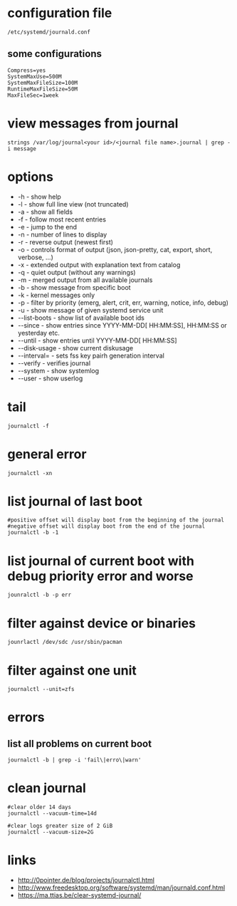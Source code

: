 # configuration file

```
/etc/systemd/journald.conf
```

## some configurations

```
Compress=yes
SystemMaxUse=500M
SystemMaxFileSize=100M
RuntimeMaxFileSize=50M
MaxFileSec=1week
```

# view messages from journal

```
strings /var/log/journal<your id>/<journal file name>.journal | grep -i message
```

# options

* -h    - show help
* -l    - show full line view (not truncated)
* -a    - show all fields
* -f    - follow most recent entries
* -e    - jump to the end
* -n    - number of lines to display
* -r    - reverse output (newest first)
* -o    - controls format of output (json, json-pretty, cat, export, short, verbose, ...)
* -x    - extended output with explanation text from catalog
* -q    - quiet output (without any warnings)
* -m    - merged output from all available journals
* -b    - show message from specific boot
* -k    - kernel messages only
* -p    - filter by priority (emerg, alert, crit, err, warning, notice, info, debug)
* -u    - show message of given systemd service unit
* --list-boots  - show list of available boot ids
* --since       - show entries since YYYY-MM-DD[ HH:MM:SS], HH:MM:SS or yesterday etc.
* --until       - show entries until YYYY-MM-DD[ HH:MM:SS]
* --disk-usage  - show current diskusage
* --interval=   - sets fss key pairh generation interval
* --verify      - verifies journal
* --system      - show systemlog
* --user        - show userlog

# tail

```
journalctl -f
```

# general error

```
journalctl -xn
```

# list journal of last boot

```
#positive offset will display boot from the beginning of the journal
#negative offset will display boot from the end of the journal
journalctl -b -1
```

# list journal of current boot with debug priority error and worse

```
jounralctl -b -p err
```

# filter against device or binaries

```
jounrlactl /dev/sdc /usr/sbin/pacman
```

# filter against one unit

```
journalctl --unit=zfs
```

# errors

## list all problems on current boot

```
journalctl -b | grep -i 'fail\|erro\|warn'
```

# clean journal

```
#clear older 14 days
journalctl --vacuum-time=14d

#clear logs greater size of 2 GiB
journalctl --vacuum-size=2G
```

# links

* http://0pointer.de/blog/projects/journalctl.html
* http://www.freedesktop.org/software/systemd/man/journald.conf.html
* https://ma.ttias.be/clear-systemd-journal/
